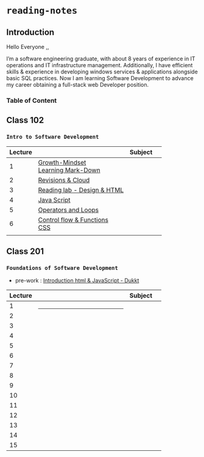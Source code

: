 # **`reading-notes`**

## Introduction

Hello Everyone ,,

I’m a software engineering graduate, with about 8 years of experience in IT operations and IT infrastructure management.
Additionally, I  have efficient skills & experience in developing windows services & applications alongside basic SQL practices.
Now I am learning  Software Development to advance my career obtaining a full-stack web Developer position.

### **Table of Content**

## Class 102 
### **`Intro to Software Development`**

| Lecture |  | Subject |  |
| ---            | :--        |         --: |      :-:     |
|     1    | [Growth-Mindset](Code102/Lec1/Growth-MindSet.md) </br>  [Learning Mark-Down](Code102/Lec1/Learning%20Mark-Down.md)|  
|     2    | [Revisions & Cloud](Code102/Lec1/Read_02-%20Revisions%20and%20the%20Cloud.md) |
|     3    | [Reading lab - Design & HTML](Code102/Lec2/Lab-Reading.md)|
|     4    | [Java Script](Code102/Lec4/Lab4-Reading.md) |
|     5    | [Operators and Loops](Code102/Lec5/Operators-loops.md) |
|     6    | [Control flow & Functions](Code102/Lec6/ControlFlowandFunctions.md) </br> [CSS](Code102/Lec6/CSS.md)  |
|  | []() |

## Class 201

### **`Foundations of Software Development`**

* pre-work   : [Introduction html & JavaScript - Dukkt](Code201/Class-01.md)

| Lecture |  | Subject |  |
| ---            | :--        |         --: |      :-:     |
| 1 | [              ]()||  
| 2 | []() |  
| 3 | []() |  
| 4 | []() |  
| 5 | []() |
| 6 | []() |
| 7 | []() |
| 8 | []() |
| 9 | []() |
| 10 | []() |
| 11 | []() |
| 12 | []() |
| 13 | []() |
| 14 | []() |
| 15 | []() |

